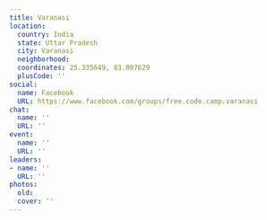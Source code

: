 ```yaml
---
title: Varanasi
location:
  country: India
  state: Uttar Pradesh
  city: Varanasi
  neighborhood: 
  coordinates: 25.335649, 83.007629
  plusCode: ''
social:
  name: Facebook
  URL: https://www.facebook.com/groups/free.code.camp.varanasi
chat:
  name: ''
  URL: ''
event:
  name: ''
  URL: ''
leaders:
- name: ''
  URL: ''
photos:
  old: 
  cover: ''
---
```

